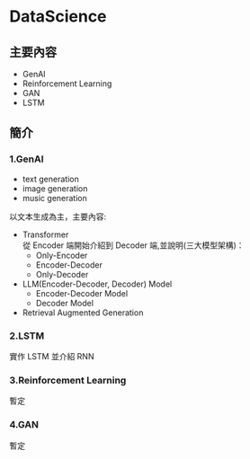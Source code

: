 # DataScience
## 主要內容
- GenAI
- Reinforcement Learning
- GAN
- LSTM

## 簡介
### 1.GenAI
- text generation
- image generation
- music generation

以文本生成為主，主要內容:  
- Transformer  
  從 Encoder 端開始介紹到 Decoder 端,並說明(三大模型架構)：  
  - Only-Encoder
  - Encoder-Decoder
  - Only-Decoder
- LLM(Encoder-Decoder, Decoder) Model   
  - Encoder-Decoder Model  
  - Decoder Model  
- Retrieval Augmented Generation

### 2.LSTM
實作 LSTM 並介紹 RNN

### 3.Reinforcement Learning
暫定

### 4.GAN
暫定

